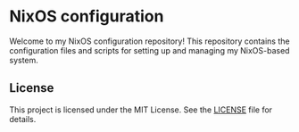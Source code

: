 # NixOS configuration

Welcome to my NixOS configuration repository! This repository contains the configuration files and scripts for setting up and managing my NixOS-based system.

## License
This project is licensed under the MIT License. See the [LICENSE](LICENSE) file for details.
